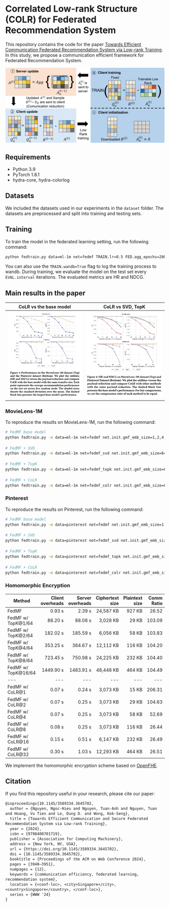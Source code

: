 # Correlated Low-rank Structure (COLR) for Federated Recommendation System

This repository contains the code for the paper [Towards Efficient Communication Federated Recommendation System via Low-rank Training](). In this study, we propose a communication efficient framework for Federated Recommendation System.

![COLR](images/colr-method.png)

## Requirements
* Python 3.9
* PyTorch 1.8.1
* hydra-core, hydra-colorlog

## Datasets
We included the datasets used in our experiments in the `dataset` folder. The datasets are preprocessed and split into training and testing sets. 

## Training
To train the model in the federated learning setting, run the following command:
```sh
python fedtrain.py data=ml-1m net=fedmf TRAIN.lr=0.5 FED.agg_epochs=2000 TRAIN.weight_decay=5e-4 TRAIN.log_interval=10 EVAL.interval=100
```

You can also use the `TRAIN.wandb=True` flag to log the training process to wandb. During training, we evaluate the model on the test set every `EVAL.interval` iterations. The evaluated metrics are HR and NDCG.

## Main results in the paper

| CoLR vs the base model             |  CoLR vs SVD, TopK |
:-------------------------:|:-------------------------:
![](images/result_1.png)  |  ![](images/result_2.png)

### MovieLens-1M
To reproduce the results on MovieLens-1M, run the following command:
```sh
# FedMF base model
python fedtrain.py -m data=ml-1m net=fedmf net.init.gmf_emb_size=1,2,4,8,16,32,64 TRAIN.log_interval=10 EVAL.interval=100

# FedMF + SVD
python fedtrain.py -m data=ml-1m net=fedmf_svd net.init.gmf_emb_size=64 TRAIN.log_interval=10 EVAL.interval=100 net.compressor.rank=1,2,4,8,16,32

# FedMF + TopK
python fedtrain.py -m data=ml-1m net=fedmf_topk net.init.gmf_emb_size=64 TRAIN.log_interval=10 EVAL.interval=100 net.compressor.ratio=0.015625,0.03125,0.0625,0.125,0.25,0.5

# FedMF + CoLR
python fedtrain.py -m data=ml-1m net=fedmf_colr net.init.gmf_emb_size=64 net.init.rank=1,2,4,6,16,32 TRAIN.log_interval=10 EVAL.interval=100
```

### Pinterest
To reproduce the results on Pinterest, run the following command:
```sh
# FedMF base model
python fedtrain.py -m data=pinterest net=fedmf net.init.gmf_emb_size=1,2,4,8,16 TRAIN.log_interval=10 EVAL.interval=100

# FedMF + SVD
python fedtrain.py -m data=pinterest net=fedmf_svd net.init.gmf_emb_size=64 TRAIN.log_interval=10 EVAL.interval=100 net.compressor.rank=1,2,4,8

# FedMF + TopK
python fedtrain.py -m data=pinterest net=fedmf_topk net.init.gmf_emb_size=64 TRAIN.log_interval=10 EVAL.interval=100 net.compresor.ratio=0.0625,0.125,0.25,0.5

# FedMF + CoLR
python fedtrain.py -m data=pinterest net=fedmf_colr net.init.gmf_emb_size=16 net.init.rank=1,2,4,8 TRAIN.log_interval=10 EVAL.interval=100
```

### Homomorphic Encryption

| Method | Client overheads | Server overheads | Ciphertext size | Plaintext size | Comm Ratio |
|---|---:|---:|---:|---:|---:|
| FedMF | 0.93 s | 2.39 s | 24,587 KB | 927 KB | 26.52 |
| FedMF w/ TopK@1/64 | 88.20 s | 88.06 s | 3,028 KB | 29 KB | 103.09 |
| FedMF w/ TopK@2/64 | 182.02 s| 185.59 s| 6,056 KB | 58 KB | 103.83 |
| FedMF w/ TopK@4/64 | 353.25 s| 364.67 s| 12,112 KB | 116 KB | 104.20 |
| FedMF w/ TopK@8/64 | 723.45 s| 750.98 s| 24,225 KB | 232 KB | 104.40 |
| FedMF w/ TopK@16/64 | 1449.90 s| 1483.91 s| 48,448 KB | 464 KB | 104.49 |
|---|---|---|---|---|---|
| FedMF w/ CoLR@1 | 0.07 s| 0.24 s| 3,073 KB | 15 KB | 206.31 |
| FedMF w/ CoLR@2 | 0.07 s| 0.25 s| 3,073 KB | 29 KB | 104.63 |
| FedMF w/ CoLR@4 | 0.07 s| 0.25 s| 3,073 KB | 58 KB | 52.69 |
| FedMF w/ CoLR@8 | 0.08 s| 0.25 s| 3,073 KB | 116 KB | 26.44 |
| FedMF w/ CoLR@16 | 0.15 s| 0.51 s| 6,147 KB | 232 KB | 26.49 |
| FedMF w/ CoLR@32 | 0.30 s| 1.03 s| 12,293 KB | 464 KB | 26.51 |

We implement the homomorphic encryption scheme based on [OpenFHE]().

## Citation
If you find this repository useful in your research, please cite our paper:
```
@inproceedings{10.1145/3589334.3645702,
  author = {Nguyen, Ngoc-Hieu and Nguyen, Tuan-Anh and Nguyen, Tuan and Hoang, Vu Tien and Le, Dung D. and Wong, Kok-Seng},
  title = {Towards Efficient Communication and Secure Federated Recommendation System via Low-rank Training},
  year = {2024},
  isbn = {9798400701719},
  publisher = {Association for Computing Machinery},
  address = {New York, NY, USA},
  url = {https://doi.org/10.1145/3589334.3645702},
  doi = {10.1145/3589334.3645702},
  booktitle = {Proceedings of the ACM on Web Conference 2024},
  pages = {3940–3951},
  numpages = {12},
  keywords = {communication efficiency, federated learning, recommendation system},
  location = {<conf-loc>, <city>Singapore</city>, <country>Singapore</country>, </conf-loc>},
  series = {WWW '24}
}
